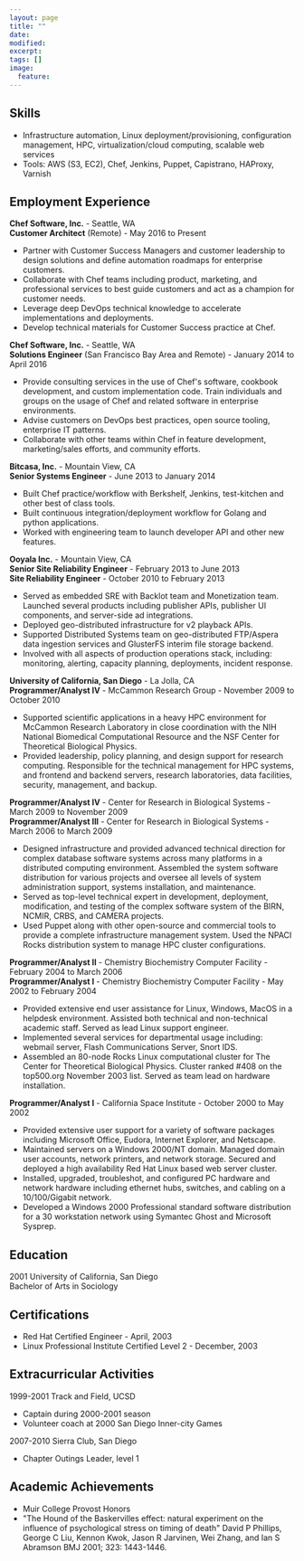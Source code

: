 ```yaml
---
layout: page
title: ""
date: 
modified:
excerpt:
tags: []
image:
  feature:
---
```


## Skills

- Infrastructure automation, Linux deployment/provisioning, configuration management, HPC, virtualization/cloud computing, scalable web services  
- Tools: AWS (S3, EC2), Chef, Jenkins, Puppet, Capistrano, HAProxy, Varnish

## Employment Experience
**Chef Software, Inc.** - Seattle, WA  
**Customer Architect** (Remote) - May 2016 to Present
- Partner with Customer Success Managers and customer leadership to design solutions and define automation roadmaps for enterprise customers.  
- Collaborate with Chef teams including product, marketing, and professional services to best guide customers and act as a champion for customer needs.
- Leverage deep DevOps technical knowledge to accelerate implementations and deployments.
- Develop technical materials for Customer Success practice at Chef.

**Chef Software, Inc.** - Seattle, WA  
**Solutions Engineer** (San Francisco Bay Area and Remote) - January 2014 to April 2016  

- Provide consulting services in the use of Chef's software, cookbook development, and custom implementation code.  Train individuals and groups on the usage of Chef and related software in enterprise environments.
- Advise customers on DevOps best practices, open source tooling, enterprise IT patterns.
- Collaborate with other teams within Chef in feature development, marketing/sales efforts, and community efforts.

**Bitcasa, Inc.** - Mountain View, CA  
**Senior Systems Engineer** - June 2013 to January 2014 

- Built Chef practice/workflow with Berkshelf, Jenkins, test-kitchen and other best of class tools.
- Built continuous integration/deployment workflow for Golang and python applications.
- Worked with engineering team to launch developer API and other new features.

**Ooyala Inc.** - Mountain View, CA  
**Senior Site Reliability Engineer** - February 2013 to June 2013  
**Site Reliability Engineer** - October 2010 to February 2013

- Served as embedded SRE with Backlot team and Monetization team.  Launched several products including publisher APIs, publisher UI components, and server-side ad integrations.
- Deployed geo-distributed infrastructure for v2 playback APIs.
- Supported Distributed Systems team on geo-distributed FTP/Aspera data ingestion services and GlusterFS interim file storage backend.
- Involved with all aspects of production operations stack, including: monitoring, alerting, capacity planning, deployments, incident response.

**University of California, San Diego** - La Jolla, CA  
**Programmer/Analyst IV** - McCammon Research Group - November 2009 to October 2010  

- Supported scientific applications in a heavy HPC environment for McCammon Research Laboratory in close coordination with the NIH National Biomedical Computational Resource and the NSF Center for Theoretical Biological Physics.
- Provided leadership, policy planning, and design support for research computing.  Responsible for the technical management for HPC systems, and frontend and backend servers, research laboratories, data facilities, security, management, and backup.

**Programmer/Analyst IV** - Center for Research in Biological Systems - March 2009 to November 2009  
**Programmer/Analyst III** - Center for Research in Biological Systems - March 2006 to March 2009  

- Designed infrastructure and provided advanced technical direction for complex database software systems across many platforms in a distributed computing environment. Assembled the system software distribution for various projects and oversee all levels of system administration support, systems installation, and maintenance.
- Served as top-level technical expert in development, deployment, modification, and testing of the complex software system of the BIRN, NCMIR, CRBS, and CAMERA projects.
- Used Puppet along with other open-source and commercial tools to provide a complete infrastructure management system. Used the NPACI Rocks distribution system to manage HPC cluster configurations.

**Programmer/Analyst II** - Chemistry Biochemistry Computer Facility - February 2004 to March 2006  
**Programmer/Analyst I** - Chemistry Biochemistry Computer Facility - May 2002 to February 2004

- Provided extensive end user assistance for Linux, Windows, MacOS in a helpdesk environment.  Assisted both technical and non-technical academic staff.  Served as lead Linux support engineer.
- Implemented several services for departmental usage including: webmail server, Flash Communications Server, Snort IDS.
- Assembled an 80-node Rocks Linux computational cluster for The Center for Theoretical Biological Physics.  Cluster ranked #408 on the top500.org November 2003 list.  Served as team lead on hardware installation.

**Programmer/Analyst I** - California Space Institute - October 2000 to May 2002 

- Provided extensive user support for a variety of software packages including Microsoft Office, Eudora, Internet Explorer, and Netscape.
- Maintained servers on a Windows 2000/NT domain.  Managed domain user accounts, network printers, and network storage.  Secured and deployed a high availability Red Hat Linux based web server cluster.
- Installed, upgraded, troubleshot, and configured PC hardware and network hardware including ethernet hubs, switches, and cabling on a 10/100/Gigabit network.
- Developed a Windows 2000 Professional standard software distribution for a 30 workstation network using Symantec Ghost and Microsoft Sysprep.

## Education
2001 University of California, San Diego  
Bachelor of Arts in Sociology

## Certifications

- Red Hat Certified Engineer - April, 2003
- Linux Professional Institute Certified Level 2 - December, 2003

## Extracurricular Activities

1999-2001 Track and Field, UCSD

- Captain during 2000-2001 season
- Volunteer coach at 2000 San Diego Inner-city Games

2007-2010 Sierra Club, San Diego

- Chapter Outings Leader, level 1

## Academic Achievements

- Muir College Provost Honors
- "The Hound of the Baskervilles effect: natural experiment on the influence of psychological stress on timing of death" David P Phillips, George C Liu, Kennon Kwok, Jason R Jarvinen, Wei Zhang, and Ian S Abramson BMJ 2001; 323: 1443-1446.

